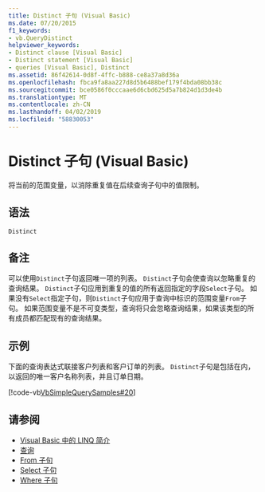 ```yaml
---
title: Distinct 子句 (Visual Basic)
ms.date: 07/20/2015
f1_keywords:
- vb.QueryDistinct
helpviewer_keywords:
- Distinct clause [Visual Basic]
- Distinct statement [Visual Basic]
- queries [Visual Basic], Distinct
ms.assetid: 86f42614-0d8f-4ffc-b888-ce8a37a8d36a
ms.openlocfilehash: fbca9fa8aa227d8d5b6488bef179f4bda08bb38c
ms.sourcegitcommit: bce0586f0cccaae6d6cbd625d5a7b824d1d3de4b
ms.translationtype: MT
ms.contentlocale: zh-CN
ms.lasthandoff: 04/02/2019
ms.locfileid: "58830053"
---
```

# <a name="distinct-clause-visual-basic"></a>Distinct 子句 (Visual Basic)
将当前的范围变量，以消除重复值在后续查询子句中的值限制。  
  
## <a name="syntax"></a>语法  
  
```  
Distinct  
```  
  
## <a name="remarks"></a>备注  
 可以使用`Distinct`子句返回唯一项的列表。 `Distinct`子句会使查询以忽略重复的查询结果。 `Distinct`子句应用到重复的值的所有返回指定的字段`Select`子句。 如果没有`Select`指定子句，则`Distinct`子句应用于查询中标识的范围变量`From`子句。 如果范围变量不是不可变类型，查询将只会忽略查询结果，如果该类型的所有成员都匹配现有的查询结果。  
  
## <a name="example"></a>示例  
 下面的查询表达式联接客户列表和客户订单的列表。 `Distinct`子句是包括在内，以返回的唯一客户名称列表，并且订单日期。  
  
 [!code-vb[VbSimpleQuerySamples#20](~/samples/snippets/visualbasic/VS_Snippets_VBCSharp/VbSimpleQuerySamples/VB/QuerySamples1.vb#20)]  
  
## <a name="see-also"></a>请参阅

- [Visual Basic 中的 LINQ 简介](../../../visual-basic/programming-guide/language-features/linq/introduction-to-linq.md)
- [查询](../../../visual-basic/language-reference/queries/index.md)
- [From 子句](../../../visual-basic/language-reference/queries/from-clause.md)
- [Select 子句](../../../visual-basic/language-reference/queries/select-clause.md)
- [Where 子句](../../../visual-basic/language-reference/queries/where-clause.md)
